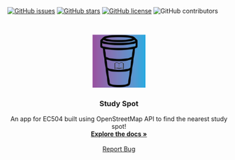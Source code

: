 [![GitHub issues](https://img.shields.io/github/issues/jasoninirio/EC504-Final-Project?style=plastic)](https://github.com/jasoninirio/EC504-Final-Project/issues)
[![GitHub stars](https://img.shields.io/github/stars/jasoninirio/EC504-Final-Project?style=plastic)](https://github.com/jasoninirio/EC504-Final-Project/stargazers)
[![GitHub license](https://img.shields.io/github/license/jasoninirio/EC504-Final-Project?style=plastic)](https://github.com/jasoninirio/EC504-Final-Project/blob/main/LICENSE)
![GitHub contributors](https://img.shields.io/github/contributors-anon/jasoninirio/EC504-Final-Project?style=plastic)

<br />
<p align="center">
  <a href="https://github.com/jasoninirio/EC504-Final-Project">
    <img src="images/logo_120_120.png" alt="Logo" width="120" height="120">
  </a>

  <h3 align="center">Study Spot</h3>

  <p align="center">
    An app for EC504 built using OpenStreetMap API to find the nearest study spot!
    <br />
    <a href="https://github.com/jasoninirio/EC504-Final-Project"><strong>Explore the docs »</strong></a>
    <br />
    <br />
    <a href="https://github.com/jasoninirio/EC504-Final-Project/issues">Report Bug</a>
  </p>
</p>
